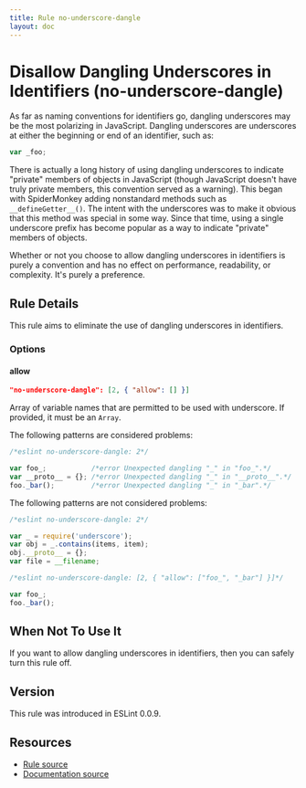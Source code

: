 ```yaml
---
title: Rule no-underscore-dangle
layout: doc
---
```

<!-- Note: No pull requests accepted for this file. See README.md in the root directory for details. -->
# Disallow Dangling Underscores in Identifiers (no-underscore-dangle)

As far as naming conventions for identifiers go, dangling underscores may be the most polarizing in JavaScript. Dangling underscores are underscores at either the beginning or end of an identifier, such as:

```js
var _foo;
```

There is actually a long history of using dangling underscores to indicate "private" members of objects in JavaScript (though JavaScript doesn't have truly private members, this convention served as a warning). This began with SpiderMonkey adding nonstandard methods such as `__defineGetter__()`. The intent with the underscores was to make it obvious that this method was special in some way. Since that time, using a single underscore prefix has become popular as a way to indicate "private" members of objects.

Whether or not you choose to allow dangling underscores in identifiers is purely a convention and has no effect on performance, readability, or complexity. It's purely a preference.

## Rule Details

This rule aims to eliminate the use of dangling underscores in identifiers.

### Options

#### allow

```json
"no-underscore-dangle": [2, { "allow": [] }]
```

Array of variable names that are permitted to be used with underscore. If provided, it must be an `Array`.

The following patterns are considered problems:

```js
/*eslint no-underscore-dangle: 2*/

var foo_;           /*error Unexpected dangling "_" in "foo_".*/
var __proto__ = {}; /*error Unexpected dangling "_" in "__proto__".*/
foo._bar();         /*error Unexpected dangling "_" in "_bar".*/
```

The following patterns are not considered problems:

```js
/*eslint no-underscore-dangle: 2*/

var _ = require('underscore');
var obj = _.contains(items, item);
obj.__proto__ = {};
var file = __filename;
```


```js
/*eslint no-underscore-dangle: [2, { "allow": ["foo_", "_bar"] }]*/

var foo_;
foo._bar();
```

## When Not To Use It

If you want to allow dangling underscores in identifiers, then you can safely turn this rule off.


## Version

This rule was introduced in ESLint 0.0.9.

## Resources

* [Rule source](https://github.com/eslint/eslint/tree/master/lib/rules/no-underscore-dangle.js)
* [Documentation source](https://github.com/eslint/eslint/tree/master/docs/rules/no-underscore-dangle.md)
